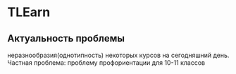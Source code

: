 # TLEarn
## Актуальность проблемы
неразнообразия(однотипность) 
некоторых курсов на сегодняшний 
день.
Частная проблема:
проблему профориентации для
10-11 классов
